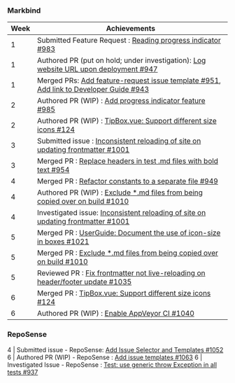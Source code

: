 ### Markbind

Week | Achievements
---- | ------------
1 | Submitted Feature Request : [Reading progress indicator #983](https://github.com/MarkBind/markbind/issues/983)
1 | Authored PR (put on hold; under investigation): [Log website URL upon deployment #947](https://github.com/MarkBind/markbind/pull/947)
1 | Merged PRs: [Add feature-request issue template #951](https://github.com/MarkBind/markbind/pull/951), [Add link to Developer Guide #943](https://github.com/MarkBind/markbind/pull/943)
2 | Authored PR (WIP) : [Add progress indicator feature #985](https://github.com/MarkBind/markbind/pull/985)
2 | Authored PR (WIP) : [TipBox.vue: Support different size icons #124](https://github.com/MarkBind/vue-strap/pull/124)
3 | Submitted issue : [Inconsistent reloading of site on updating frontmatter #1001](https://github.com/MarkBind/markbind/issues/1001)
3 | Merged PR : [Replace headers in test .md files with bold text #954](https://github.com/MarkBind/markbind/pull/954)
4 | Merged PR : [Refactor constants to a separate file #949](https://github.com/MarkBind/markbind/pull/949)
4 | Authored PR (WIP) : [Exclude *.md files from being copied over on build #1010](https://github.com/MarkBind/markbind/pull/1010)
4 | Investigated issue: [Inconsistent reloading of site on updating frontmatter #1001](https://github.com/MarkBind/markbind/issues/1001)
5 | Merged PR : [UserGuide: Document the use of icon-size in boxes #1021](https://github.com/MarkBind/markbind/pull/1021)
5 | Merged PR : [Exclude *.md files from being copied over on build #1010](https://github.com/MarkBind/markbind/pull/1010)
5 | Reviewed PR : [Fix frontmatter not live-reloading on header/footer update #1035](https://github.com/MarkBind/markbind/pull/1035)
6 | Merged PR  : [TipBox.vue: Support different size icons #124](https://github.com/MarkBind/vue-strap/pull/124)
6 | Authored PR (WIP) : [Enable AppVeyor CI #1040](https://github.com/MarkBind/markbind/pull/1040)


### RepoSense

4 | Submitted issue - RepoSense: [Add Issue Selector and Templates #1052](https://github.com/reposense/RepoSense/issues/1052)
6 | Authored PR (WIP) - RepoSense : [Add issue templates #1063](https://github.com/reposense/RepoSense/pull/1063)
6 | Investigated Issue - RepoSense : [Test: use generic throw Exception in all tests #937](https://github.com/reposense/RepoSense/issues/937)